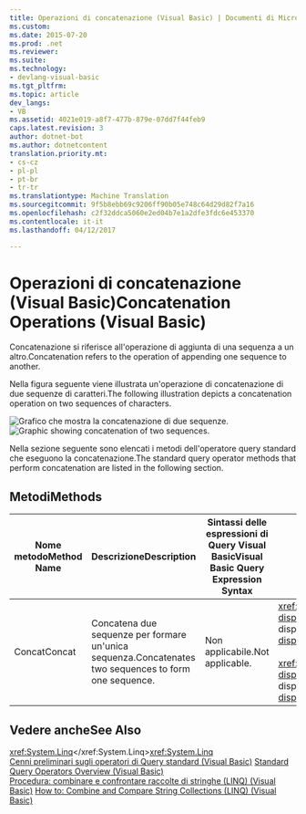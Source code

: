 ```yaml
---
title: Operazioni di concatenazione (Visual Basic) | Documenti di Microsoft
ms.custom: 
ms.date: 2015-07-20
ms.prod: .net
ms.reviewer: 
ms.suite: 
ms.technology:
- devlang-visual-basic
ms.tgt_pltfrm: 
ms.topic: article
dev_langs:
- VB
ms.assetid: 4021e019-a8f7-477b-879e-07dd7f44feb9
caps.latest.revision: 3
author: dotnet-bot
ms.author: dotnetcontent
translation.priority.mt:
- cs-cz
- pl-pl
- pt-br
- tr-tr
ms.translationtype: Machine Translation
ms.sourcegitcommit: 9f5b8ebb69c9206ff90b05e748c64d29d82f7a16
ms.openlocfilehash: c2f32ddca5060e2ed04b7e1a2dfe3fdc6e453370
ms.contentlocale: it-it
ms.lasthandoff: 04/12/2017

---
```

# <a name="concatenation-operations-visual-basic"></a><span data-ttu-id="92e28-102">Operazioni di concatenazione (Visual Basic)</span><span class="sxs-lookup"><span data-stu-id="92e28-102">Concatenation Operations (Visual Basic)</span></span>
<span data-ttu-id="92e28-103">Concatenazione si riferisce all'operazione di aggiunta di una sequenza a un altro.</span><span class="sxs-lookup"><span data-stu-id="92e28-103">Concatenation refers to the operation of appending one sequence to another.</span></span>  
  
 <span data-ttu-id="92e28-104">Nella figura seguente viene illustrata un'operazione di concatenazione di due sequenze di caratteri.</span><span class="sxs-lookup"><span data-stu-id="92e28-104">The following illustration depicts a concatenation operation on two sequences of characters.</span></span>  
  
 <span data-ttu-id="92e28-105">![Grafico che mostra la concatenazione di due sequenze. ](../../../../csharp/programming-guide/concepts/linq/media/concat.png "Concat")</span><span class="sxs-lookup"><span data-stu-id="92e28-105">![Graphic showing concatenation of two sequences.](../../../../csharp/programming-guide/concepts/linq/media/concat.png "Concat")</span></span>  
  
 <span data-ttu-id="92e28-106">Nella sezione seguente sono elencati i metodi dell'operatore query standard che eseguono la concatenazione.</span><span class="sxs-lookup"><span data-stu-id="92e28-106">The standard query operator methods that perform concatenation are listed in the following section.</span></span>  
  
## <a name="methods"></a><span data-ttu-id="92e28-107">Metodi</span><span class="sxs-lookup"><span data-stu-id="92e28-107">Methods</span></span>  
  
|<span data-ttu-id="92e28-108">Nome metodo</span><span class="sxs-lookup"><span data-stu-id="92e28-108">Method Name</span></span>|<span data-ttu-id="92e28-109">Descrizione</span><span class="sxs-lookup"><span data-stu-id="92e28-109">Description</span></span>|<span data-ttu-id="92e28-110">Sintassi delle espressioni di Query Visual Basic</span><span class="sxs-lookup"><span data-stu-id="92e28-110">Visual Basic Query Expression Syntax</span></span>|<span data-ttu-id="92e28-111">Altre informazioni</span><span class="sxs-lookup"><span data-stu-id="92e28-111">More Information</span></span>|  
|-----------------|-----------------|------------------------------------------|----------------------|  
|<span data-ttu-id="92e28-112">Concat</span><span class="sxs-lookup"><span data-stu-id="92e28-112">Concat</span></span>|<span data-ttu-id="92e28-113">Concatena due sequenze per formare un'unica sequenza.</span><span class="sxs-lookup"><span data-stu-id="92e28-113">Concatenates two sequences to form one sequence.</span></span>|<span data-ttu-id="92e28-114">Non applicabile.</span><span class="sxs-lookup"><span data-stu-id="92e28-114">Not applicable.</span></span>|<span data-ttu-id="92e28-115"><xref:System.Linq.Enumerable.Concat%2A?displayProperty=fullName></xref:System.Linq.Enumerable.Concat%2A?displayProperty=fullName></span><span class="sxs-lookup"><span data-stu-id="92e28-115"><xref:System.Linq.Enumerable.Concat%2A?displayProperty=fullName></span></span><br /><br /> <span data-ttu-id="92e28-116"><xref:System.Linq.Queryable.Concat%2A?displayProperty=fullName></xref:System.Linq.Queryable.Concat%2A?displayProperty=fullName></span><span class="sxs-lookup"><span data-stu-id="92e28-116"><xref:System.Linq.Queryable.Concat%2A?displayProperty=fullName></span></span>|  
  
## <a name="see-also"></a><span data-ttu-id="92e28-117">Vedere anche</span><span class="sxs-lookup"><span data-stu-id="92e28-117">See Also</span></span>  
 <span data-ttu-id="92e28-118"><xref:System.Linq></xref:System.Linq></span><span class="sxs-lookup"><span data-stu-id="92e28-118"><xref:System.Linq></span></span>   
<span data-ttu-id="92e28-119"> [Cenni preliminari sugli operatori di Query standard (Visual Basic)](../../../../visual-basic/programming-guide/concepts/linq/standard-query-operators-overview.md) </span><span class="sxs-lookup"><span data-stu-id="92e28-119"> [Standard Query Operators Overview (Visual Basic)](../../../../visual-basic/programming-guide/concepts/linq/standard-query-operators-overview.md) </span></span>  
<span data-ttu-id="92e28-120"> [Procedura: combinare e confrontare raccolte di stringhe (LINQ) (Visual Basic)](../../../../visual-basic/programming-guide/concepts/linq/how-to-combine-and-compare-string-collections-linq.md)</span><span class="sxs-lookup"><span data-stu-id="92e28-120"> [How to: Combine and Compare String Collections (LINQ) (Visual Basic)](../../../../visual-basic/programming-guide/concepts/linq/how-to-combine-and-compare-string-collections-linq.md)</span></span>
